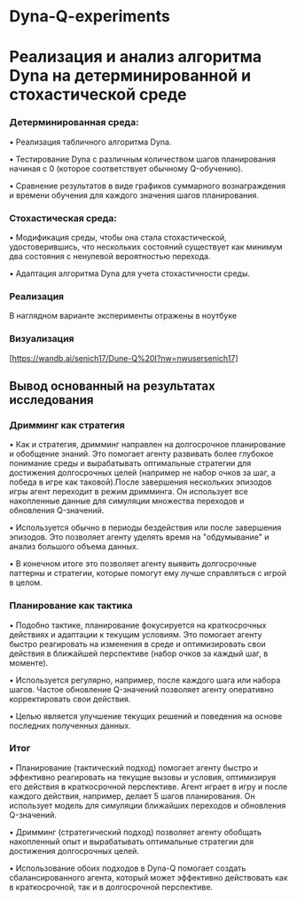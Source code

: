 # Dyna-Q-experiments

# Реализация и анализ алгоритма Dyna на детерминированной и стохастической среде

### Детерминированная среда:

• Реализация табличного алгоритма Dyna.

• Тестирование Dyna с различным количеством шагов планирования начиная с 0 (которое соответствует обычному Q-обучению).

• Сравнение результатов в виде графиков суммарного вознаграждения и времени обучения для каждого значения шагов планирования.

### Стохастическая среда:

• Модификация среды, чтобы она стала стохастической, удостоверившись, что нескольких состояний существует как минимум два состояния с ненулевой вероятностью перехода.

• Адаптация алгоритма Dyna для учета стохастичности среды.

### Реализация

В наглядном варианте эксперименты отражены в ноутбуке

### Визуализация

[https://wandb.ai/senich17/Dune-Q%20I?nw=nwusersenich17]

## Вывод основанный на результатах исследования 

### Дримминг как cтратегия

• Как и стратегия, дримминг направлен на долгосрочное планирование и обобщение знаний. Это помогает агенту развивать более глубокое понимание среды и вырабатывать оптимальные стратегии для достижения долгосрочных целей (например не набор очков за шаг, а победа в игре как таковой).После завершения нескольких эпизодов игры агент переходит в режим дримминга. Он использует все накопленные данные для симуляции множества переходов и обновления Q-значений.

• Используется обычно в периоды бездействия или после завершения эпизодов. Это позволяет агенту уделять время на "обдумывание" и анализ большого объема данных.

• В конечном итоге это позволяет агенту выявить долгосрочные паттерны и стратегии, которые помогут ему лучше справляться с игрой в целом.

### Планирование как тактика

• Подобно тактике, планирование фокусируется на краткосрочных действиях и адаптации к текущим условиям. Это помогает агенту быстро реагировать на изменения в среде и оптимизировать свои действия в ближайшей перспективе (набор очков за каждый шаг, в моменте).

• Используется регулярно, например, после каждого шага или набора шагов. Частое обновление Q-значений позволяет агенту оперативно корректировать свои действия.

• Целью является улучшение текущих решений и поведения на основе последних полученных данных.

### Итог

• Планирование (тактический подход) помогает агенту быстро и эффективно реагировать на текущие вызовы и условия, оптимизируя его действия в краткосрочной перспективе. Агент играет в игру и после каждого действия, например, делает 5 шагов планирования. Он использует модель для симуляции ближайших переходов и обновления Q-значений.

• Дримминг (стратегический подход) позволяет агенту обобщать накопленный опыт и вырабатывать оптимальные стратегии для достижения долгосрочных целей.

• Использование обоих подходов в Dyna-Q помогает создать сбалансированного агента, который может эффективно действовать как в краткосрочной, так и в долгосрочной перспективе.
